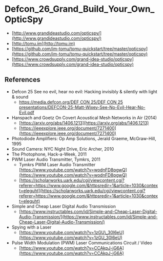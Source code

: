 # Defcon\_26\_Grand\_Build\_Your\_Own\_OpticSpy

* [http://www.grandideastudio.com/opticspy/](http://www.grandideastudio.com/opticspy/)
* [http://tomu.im](http://tomu.im)
* [https://github.com/im-tomu/tomu-quickstart/tree/master/opticspy](https://github.com/im-tomu/tomu-quickstart/tree/master/opticspy)
* [https://www.crowdsupply.com/grand-idea-studio/opticspy](https://www.crowdsupply.com/grand-idea-studio/opticspy)

## References

* Defcon 25 See no evil, hear no evil: Hacking invisibly & silently with light & sound
  * [https://media.defcon.org/DEF CON 25/DEF CON 25 presentations/DEFCON-25-Matt-Wixey-See-No-Evil-Hear-No-Evil.pdf](https://media.defcon.org/DEF%20CON%2025/DEF%20CON%2025%20presentations/DEFCON-25-Matt-Wixey-See-No-Evil-Hear-No-Evil.pdf)
* Hanspach and Goetz On Covert Acoustical Mesh Networks in Air \(2014\) 
  * [https://arxiv.org/abs/1406.1213](https://arxiv.org/abs/1406.1213)
  * [https://ieeexplore.ieee.org/document/7271400](https://ieeexplore.ieee.org/document/7271400)
* Photodiode Amplifiers: Op Amp Solutions, Jerald Graeme, McGraw-Hill, 1995
* Sound Camera: NYC Night Drive, Eric Archer, 2010 
* The Photophone, Hack-a-Week, 2011 
* PWM Laser Audio Transmitter, Tymkrs, 2011
  * Tymkrs PWM Laser Audio Transmitter [https://www.youtube.com/watch?v=wodnFD8pgwQ](https://www.youtube.com/watch?v=wodnFD8pgwQ)
  * [https://scholarworks.uark.edu/cgi/viewcontent.cgi?referer=https://www.google.com/&httpsredir=1&article=1030&context=eleguht](https://scholarworks.uark.edu/cgi/viewcontent.cgi?referer=https://www.google.com/&httpsredir=1&article=1030&context=eleguht)
* Simple and Cheap Laser Digital Audio Transmission
  * [https://www.instructables.com/id/Simple-and-Cheap-Laser-Digital-Audio-Transmission/](https://www.instructables.com/id/Simple-and-Cheap-Laser-Digital-Audio-Transmission/)
* Spying with a Laser
  * [https://www.youtube.com/watch?v=1zGU\_30l6eU](https://www.youtube.com/watch?v=1zGU_30l6eU)
* Pulse Width Modulation \(PWM\) Laser Communications Circuit / Video
  * [https://www.youtube.com/watch?v=CCAkpJ-jG6A](https://www.youtube.com/watch?v=CCAkpJ-jG6A)

